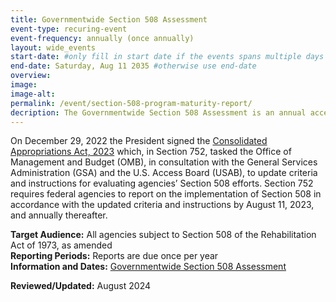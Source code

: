 ```yaml
---
title: Governmentwide Section 508 Assessment
event-type: recuring-event
event-frequency: annually (once annually)
layout: wide_events
start-date: #only fill in start date if the events spans multiple days
end-date: Saturday, Aug 11 2035 #otherwise use end-date
overview: 
image:
image-alt: 
permalink: /event/section-508-program-maturity-report/
decription: The Governmentwide Section 508 Assessment is an annual accessibility status report submission required by the Congress.
---
```


On December 29, 2022 the President signed the <a href="https://www.congress.gov/bill/117th-congress/house-bill/2617">Consolidated Appropriations Act, 2023</a> which, in Section 752, tasked the Office of Management and Budget (OMB), in consultation with the General Services Administration (GSA) and the U.S. Access Board (USAB), to update criteria and instructions for evaluating agencies’ Section 508 efforts. Section 752 requires federal agencies to report on the implementation of Section 508 in accordance with the updated criteria and instructions by August 11, 2023, and annually thereafter.

**Target Audience:** All agencies subject to Section 508 of the Rehabilitation Act of 1973, as amended  
**Reporting Periods:** Reports are due once per year  
**Information and Dates:** <a href = "{{site.baseurl}}/manage/section-508-assessment/" target="_blank">Governmentwide Section 508 Assessment</a>

**Reviewed/Updated:** August 2024

